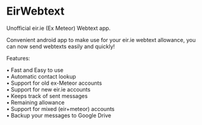 # EirWebtext
Unofficial eir.ie (Ex Meteor) Webtext app.

Convenient android app to make use for your eir.ie webtext allowance, you can now send webtexts easily and quickly!

Features:

• Fast and Easy to use<br>
• Automatic contact lookup<br>
• Support for old ex-Meteor accounts<br>
• Support for new eir.ie accounts<br>
• Keeps track of sent messages<br>
• Remaining allowance<br>
• Support for mixed (eir+meteor) accounts<br>
• Backup your messages to Google Drive<br>
